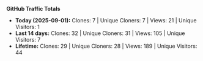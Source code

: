 
**GitHub Traffic Totals**

- **Today (2025-09-01):** Clones: 7 | Unique Cloners: 7 | Views: 21 | Unique Visitors: 1
- **Last 14 days:** Clones: 32 | Unique Cloners: 31 | Views: 105 | Unique Visitors: 7
- **Lifetime:** Clones: 29 | Unique Cloners: 28 | Views: 189 | Unique Visitors: 44
